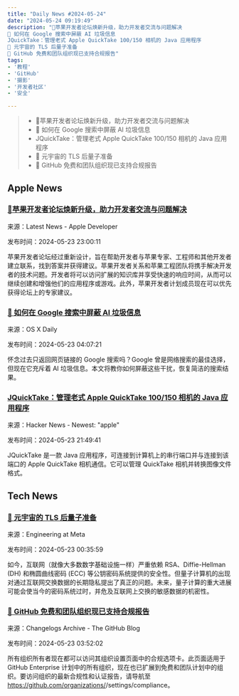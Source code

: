 ```yaml
---
title: "Daily News #2024-05-24"
date: "2024-05-24 09:19:49"
description: "🎉苹果开发者论坛焕新升级，助力开发者交流与问题解决
🤔 如何在 Google 搜索中屏蔽 AI 垃圾信息
JQuickTake：管理老式 Apple QuickTake 100/150 相机的 Java 应用程序
🌟 元宇宙的 TLS 后量子准备
🎉 GitHub 免费和团队组织现已支持合规报告"
tags: 
- '教程'
- 'GitHub'
- '摄影'
- '开发者社区'
- '安全'

---
```


> - 🎉苹果开发者论坛焕新升级，助力开发者交流与问题解决
> - 🤔 如何在 Google 搜索中屏蔽 AI 垃圾信息
> - JQuickTake：管理老式 Apple QuickTake 100/150 相机的 Java 应用程序
> - 🌟 元宇宙的 TLS 后量子准备
> - 🎉 GitHub 免费和团队组织现已支持合规报告

## Apple News

### [🎉苹果开发者论坛焕新升级，助力开发者交流与问题解决](https://developer.apple.com/news/?id=hufhlpow)

来源：Latest News - Apple Developer

发布时间：2024-05-23 23:00:11

苹果开发者论坛经过重新设计，旨在帮助开发者与苹果专家、工程师和其他开发者建立联系，找到答案并获得建议。苹果开发者关系和苹果工程团队将携手解决开发者的技术问题。开发者将可以访问扩展的知识库并享受快速的响应时间，从而可以继续创建和增强他们的应用程序或游戏。此外，苹果开发者计划成员现在可以优先获得论坛上的专家建议。

### [🤔 如何在 Google 搜索中屏蔽 AI 垃圾信息](https://osxdaily.com/2024/05/22/how-to-search-google-without-ai-rubbish-clutter/)

来源：OS X Daily

发布时间：2024-05-23 04:07:21

怀念过去只返回网页链接的 Google 搜索吗？Google 曾是网络搜索的最佳选择，但现在它充斥着 AI 垃圾信息。本文将教你如何屏蔽这些干扰，恢复简洁的搜索结果。

### [JQuickTake：管理老式 Apple QuickTake 100/150 相机的 Java 应用程序](https://github.com/Crazylegstoo/JQuickTake)

来源：Hacker News - Newest: "apple"

发布时间：2024-05-23 21:49:41

JQuickTake 是一款 Java 应用程序，可连接到计算机上的串行端口并与连接到该端口的 Apple QuickTake 相机通信。它可以管理 QuickTake 相机并转换图像文件格式。

## Tech News

### [🌟 元宇宙的 TLS 后量子准备](https://engineering.fb.com/2024/05/22/security/post-quantum-readiness-tls-pqr-meta/)

来源：Engineering at Meta

发布时间：2024-05-23 00:35:59

如今，互联网（就像大多数数字基础设施一样）严重依赖 RSA、Diffie-Hellman (DH) 和椭圆曲线密码 (ECC) 等公钥密码系统提供的安全性。但量子计算机的出现对通过互联网交换数据的长期隐私提出了真正的问题。未来，量子计算的重大进展可能会使当今的密码系统过时，并危及互联网上交换的敏感数据的机密性。

### [🎉 GitHub 免费和团队组织现已支持合规报告](https://github.blog/changelog/2024-05-22-compliance-reports-for-free-and-team-organizations)

来源：Changelogs Archive - The GitHub Blog

发布时间：2024-05-23 03:52:02

所有组织所有者现在都可以访问其组织设置页面中的合规选项卡。此页面适用于 GitHub Enterprise 计划中的所有组织，现在也已扩展到免费和团队计划中的组织。要访问组织的最新合规性和认证报告，请导航至 https://github.com/organizations/<yourorganization>/settings/compliance。
